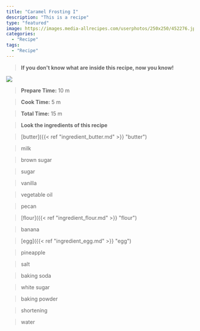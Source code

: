 ```yaml
---
title: "Caramel Frosting I"
description: "This is a recipe"
type: "featured"
image: https://images.media-allrecipes.com/userphotos/250x250/452276.jpg
categories: 
  - "Recipe"
tags: 
  - "Recipe"
---
```



>**If you don't know what are inside this recipe, now you know!**

![](../images/Recipes-Banner.jpg)
> **Prepare Time:** 10 m


> **Cook Time:** 5 m


> **Total Time:** 15 m

> **Look the ingredients of this recipe**

> [butter]({{< ref "ingredient_butter.md" >}} "butter")

> milk

> brown sugar

> sugar

> vanilla

> vegetable oil

> pecan

> [flour]({{< ref "ingredient_flour.md" >}} "flour")

> banana

> [egg]({{< ref "ingredient_egg.md" >}} "egg")

> pineapple

> salt

> baking soda

> white sugar

> baking powder

> shortening

> water

